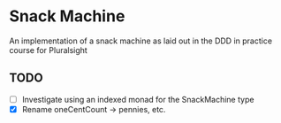 # Snack Machine
An implementation of a snack machine as laid out in the DDD in practice course for Pluralsight

## TODO
* [ ] Investigate using an indexed monad for the SnackMachine type
* [x] Rename oneCentCount → pennies, etc.
